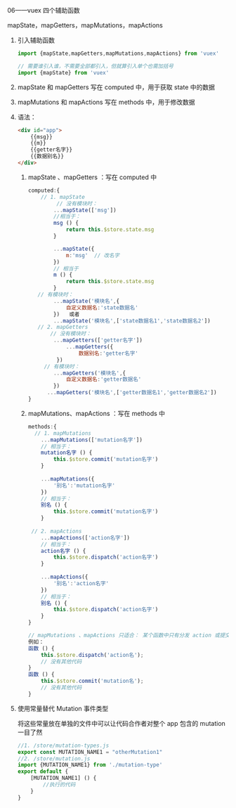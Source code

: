 06——vuex 四个辅助函数

mapState，mapGetters，mapMutations，mapActions

1. 引入辅助函数

   ```javascript
   import {mapState,mapGetters,mapMutations,mapActions} from 'vuex'
   
   // 需要谁引入谁，不需要全部都引入，但就算引入单个也需加括号
   import {mapState} from 'vuex'
   ```

2. mapState 和 mapGetters 写在 computed 中，用于获取  state 中的数据

3. mapMutations 和 mapActions 写在 methods 中，用于修改数据

4. 语法：

   ```html
   <div id="app">
       {{msg}}
       {{m}}
       {{getter名字}}
       {{数据别名}}
   </div>
   ```

   1. mapState 、mapGetters ：写在 computed 中

      ```javascript
      computed:{
          // 1. mapState
        	   // 没有模块时：
              ...mapState(['msg'])
              //相当于：
              msg () {
                  return this.$store.state.msg
              }
      
              ...mapState({
                  m:'msg'  // 改名字
              })
              // 相当于
              m () {
                  return this.$store.state.msg
              }
       	 // 有模块时：
              ...mapState('模块名',{
                  自定义数据名:'state数据名'
              })   或者
              ...mapState('模块名',['state数据名1','state数据名2'])
         // 2. mapGetters
         	 // 没有模块时：
              ...mapGetters(['getter名字'])
                  ...mapGetters({
                      数据别名:'getter名字'
               })
           // 有模块时：
              ...mapGetters('模块名',{
                  自定义数据名:'getter数据名'
              })
          	...mapGetters('模块名',['getter数据名1','getter数据名2'])
      }
      ```

   2. mapMutations、mapActions ：写在 methods 中

      ```javascript
      methods:{
        // 1. mapMutations
          ...mapMutations(['mutation名字'])
          // 相当于：
          mutation名字 () {
              this.$store.commit('mutation名字')
          }
          
          ...mapMutations({
              '别名':'mutation名字'
          })
          // 相当于：
          别名 () {
              this.$store.commit('mutation名字')
          }
          
       // 2. mapActions
          ...mapActions(['action名字'])
          // 相当于：
          action名字 () {
              this.$store.dispatch('action名字')
          }
          
          ...mapActions({
              '别名':'action名字'
          })
          // 相当于：
          别名 () {
              this.$store.dispatch('action名字')
          }
      }
      
      // mapMutations 、mapActions 只适合： 某个函数中只有分发 action 或提交 mutation 的操作
      例如：
      函数 () {
          this.$store.dispatch('action名');
          // 没有其他代码
      }
      函数 () {
          this.$store.commit('mutation名');
          // 没有其他代码
      }
      ```

5. 使用常量替代 Mutation 事件类型

   将这些常量放在单独的文件中可以让代码合作者对整个 app 包含的 mutation 一目了然

   ```javascript
   //1. /store/mutation-types.js
   export const MUTATION_NAME1 = "otherMutation1"
   //2. /store/mutation.js
   import {MUTATION_NAME1} from './mutation-type'
   export default {
       [MUTATION_NAME1] () {
           //执行的代码
       }
   }
   ```
